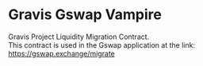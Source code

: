 # Gravis Gswap Vampire 

Gravis Project Liquidity Migration Contract.  
This contract is used in the Gswap application at the link: https://gswap.exchange/migrate
